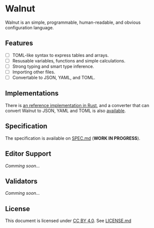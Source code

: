 # Walnut
Walnut is an simple, programmable, human-readable, and obvious configuration
language.

## Features
- [ ] TOML-like syntax to express tables and arrays.
- [ ] Resusable variables, functions and simple calculations.
- [ ] Strong typing and smart type inference.
- [ ] Importing other files.
- [ ] Convertable to JSON, YAML, and TOML.

## Implementations
There is [an reference implementation in Rust](https://github.com/walnut-lang/walnut-core), and a converter that can convert Walnut to JSON, YAML and TOML is also [available](https://github.com/walnut-lang/walnutc).

## Specification
The specification is available on [SPEC.md](./SPEC.md) (**WORK IN PROGRESS**).

## Editor Support
*Comming soon...*

## Validators
*Comming soon...*

## License
This document is licensed under [CC BY 4.0](https://creativecommons.org/licenses/by/4.0). See [LICENSE.md](./LICENSE.md)
